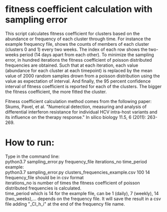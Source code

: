 ﻿# fitness coefficient calculation with sampling error
 
This script calculates fitness coefficient for clusters based on the abundance or frequency of each cluster through time. For instance the example frequency file, shows the counts of members of each cluster (clusters 0 and 1) every two weeks. The index of each row shows the two-weeks period (14 days apart from each other).
To minimize the sampling error, in hundred iterations the fitness coefficient of poisson distributed frequencies are obtained. Such that at each iteration, each value (abundance for each cluster at each timepoint) is replaced by the mean value of 2000 random samples drown from a poisson distribution using the value as expectation of interval.
And finally, the 95 percent confidence interval of fitness coefficient is reported for each of the clusters. The bigger the fitness coefficient, the more fitted the cluster.

Fitness coefficient calculation method comes from the following paper: \
Skums, Pavel, et al. "Numerical detection, measuring and analysis of differential interferon resistance for individual HCV intra-host variants and its influence on the therapy response." In silico biology 11.5, 6 (2011): 263-269.

# How to run:
Type in the command line: \
python3.7 sampling_error.py frequency_file iterations_no time_period\
example: \
python3.7 sampling_error.py clusters_frequencies_example.csv 100 14\
frequency_file should be in csv format \
iterations_no is number of times the fitness coefficient of poisson distributed frequencies is calculated. \
time_period which is 14 for the example file, can be 1 (daily), 7 (weekly), 14 (two_weeks),... depends on the frequency file.
It will save the result in a csv file adding "_CI_h_i" at the end of the frequency file name.
